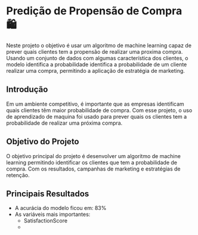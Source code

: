 # Predição de Propensão de Compra 🛍️
Neste projeto o objetivo é usar um algoritmo de machine learning capaz de prever quais clientes tem a propensão de realizar uma proxima compra. Usando um conjunto de dados com algumas característica dos clientes, o modelo identifica a probabilidade identifica a probabilidade de um cliente realizar uma compra, permitindo a aplicação de estratégia de marketing. 
## Introdução 
Em um ambiente competitivo, é importante que as empresas identificam quais clientes têm maior probabilidade de compra. Com esse projeto, o uso de aprendizado de maquina foi usado para prever quais os clientes tem a probabilidade de realizar uma próxima compra. 
## Objetivo do Projeto 
O objetivo principal do projeto é desenvolver um algoritmo de machine learning permitindo identificar os clientes que tem a probabilidade de compra. Com os resultados, campanhas de marketing e estratégias de retenção. 
## Principais Resultados 
- A acurácia do modelo ficou em: 83%
- As variáveis mais importantes:
  - SatisfactionScore
  - 
